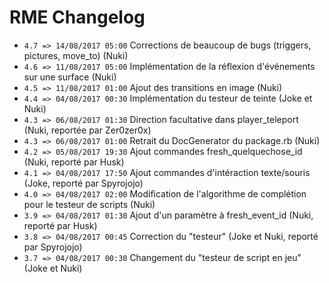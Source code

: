 # RME Changelog

*  `4.7 => 14/08/2017 05:00` Corrections de beaucoup de bugs (triggers, pictures, move_to) (Nuki)
*  `4.6 => 11/08/2017 05:00` Implémentation de la réflexion d'événements sur une surface (Nuki)
*  `4.5 => 11/08/2017 01:00` Ajout des transitions en image (Nuki)
*  `4.4 => 04/08/2017 00:30` Implémentation du testeur de teinte (Joke et Nuki)
*  `4.3 => 06/08/2017 01:30` Direction facultative dans player_teleport (Nuki, reportée par Zer0zer0x)
*  `4.3 => 06/08/2017 01:00` Retrait du DocGenerator du package.rb (Nuki)
*  `4.2 => 05/08/2017 19:30` Ajout commandes fresh_quelquechose_id (Nuki, reporté par Husk)
*  `4.1 => 04/08/2017 17:50` Ajout commandes d'intéraction texte/souris (Joke, reporté par Spyrojojo)
*  `4.0 => 04/08/2017 02:00` Modification de l'algorithme de complétion pour le testeur de scripts (Nuki)
*  `3.9 => 04/08/2017 01:30` Ajout d'un paramètre à fresh_event_id (Nuki, reporté par Husk)
*  `3.8 => 04/08/2017 00:45` Correction du "testeur" (Joke et Nuki, reporté par Spyrojojo)
*  `3.7 => 04/08/2017 00:30` Changement du "testeur de script en jeu" (Joke et Nuki)